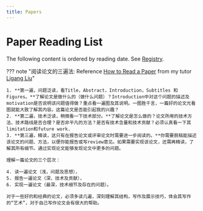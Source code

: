 ```yaml
---
title: Papers
---
```

# Paper Reading List

The following content is ordered by reading date. See [Registry](../registry.md).

??? note "阅读论文的三遍法: Reference [How to Read a Paper](http://staff.ustc.edu.cn/~lgliu/Resources/ForMyStudents/How_to_Read_a_Paper.rar) from my tutor [Ligang Liu](http://staff.ustc.edu.cn/~lgliu/)"

    1. **第一遍，问题泛读，看Title，Abstract，Introduction，Subtitles 和 Figures。**了解论文是做什么的（做什么问题）？Introduction中对这个问题的描述及motivation是否说明该问题值得做？重点看一遍图及其说明。一图胜千言，一篇好的论文光看图就能大致了解其内容。这篇论文是否能引起我的兴趣？
    2. **第二遍，技术泛读，稍微看一下技术部分。**了解论文是怎么做的？论文所用的技术方法、技术路线是否合理？是否非平凡的方法？是否有技术含量和技术贡献？必须认真看一下其limitation和future work.
    3. **第三遍，精读，这只有在报告论文或评审论文时需要进一步阅读的。**你需要脱稿能描述该论文的问题、方法，以便你能报告或写review意见。如果需要实现该论文，还需再精读，了解其所有细节。通过实现论文能够发现论文中更多的问题。

    理解一篇论文的三个层次：

    4. 读一遍论文（浅，问题及思想），
    5. 报告一遍论文（深，技术及贡献），
    6. 实现一遍论文（最深，技术细节及存在的问题）。

    对于一些好的和经典的论文，必须多读几遍，深刻理解其结构，写作及展示技巧，体会其写作的“艺术”，对于自己写作论文会有很大的帮助。
